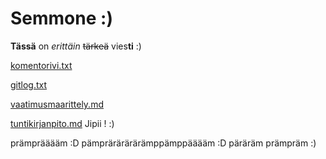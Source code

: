 # Semmone :)
**Tässä** on *erittäin* ~~tärkeä~~ vies**ti** :)

[komentorivi.txt](https://github.com/smausquared/ot-harjoitustyo/blob/master/laskarit/viikko1/komentorivi.txt)

[gitlog.txt](https://github.com/smausquared/ot-harjoitustyo/blob/master/laskarit/viikko1/gitlog.txt)

[vaatimusmaarittely.md](https://github.com/smausquared/ot-harjoitustyo/blob/master/dokumentaatio/vaatimusmaarittely.md)

[tuntikirjanpito.md]()
Jipii ! :)

prämprääääm :D pämprärärärärämppämppääääm :D päräräm prämpräm :)
